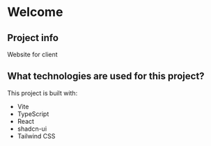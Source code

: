 # Welcome 

## Project info

Website for client


## What technologies are used for this project?

This project is built with:

- Vite
- TypeScript
- React
- shadcn-ui
- Tailwind CSS

